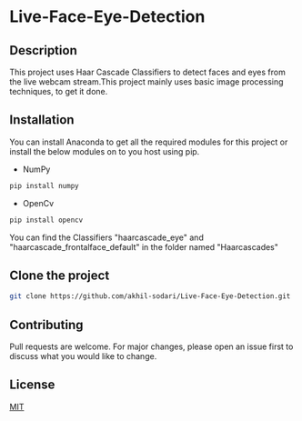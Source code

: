 # Live-Face-Eye-Detection

## Description
This project uses Haar Cascade Classifiers to detect faces and eyes from the live webcam stream.This project mainly uses basic image processing techniques, to get it done.

## Installation
You can install Anaconda to get all the required modules for this project or install the below modules on to you host using pip.

* NumPy
```bash
pip install numpy
```
* OpenCv
```bash
pip install opencv
```

You can find the Classifiers "haarcascade_eye" and "haarcascade_frontalface_default" in the folder named "Haarcascades"

## Clone the project
```bash
git clone https://github.com/akhil-sodari/Live-Face-Eye-Detection.git
```
## Contributing
Pull requests are welcome. For major changes, please open an issue first to discuss what you would like to change.

## License
[MIT](https://choosealicense.com/licenses/mit/)

